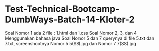 # Test-Technical-Bootcamp-DumbWays-Batch-14-Kloter-2

 Soal Nomor 1 ada 2 file : 1.html dan 1.css
 Soal Nomor 2, 3, dan 4 Menggunakan bahasa java
 Soal Nomor 5 dan 7 querynya di file 5.txt dan 7.txt, screenshootnya Nomor 5 5(SS).jpg dan Nomor 7 7(SS).jpg
